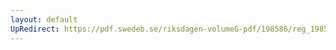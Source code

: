 ```yaml
---
layout: default
UpRedirect: https://pdf.swedeb.se/riksdagen-volumeG-pdf/198586/reg_198586__reg_02/reg_198586__reg_02_0167.pdf
---
```

